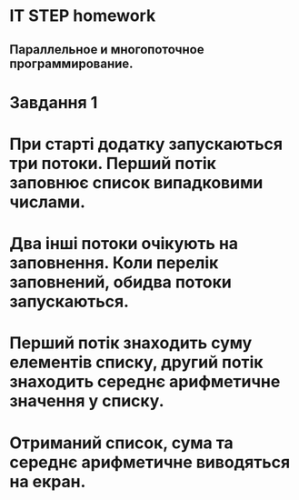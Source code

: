 # IT STEP homework

## Параллельное и многопоточное программирование.


# Завдання 1
# При старті додатку запускаються три потоки. Перший потік заповнює список випадковими числами. 
# Два інші потоки очікують на заповнення. Коли перелік заповнений, обидва потоки запускаються. 
# Перший потік знаходить суму елементів списку, другий потік знаходить середнє арифметичне значення у списку. 
# Отриманий список, сума та середнє арифметичне виводяться на екран. 